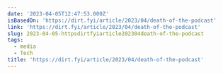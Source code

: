 ```yaml
---
date: '2023-04-05T12:47:53.000Z'
isBasedOn: 'https://dirt.fyi/article/2023/04/death-of-the-podcast'
link: 'https://dirt.fyi/article/2023/04/death-of-the-podcast'
slug: 2023-04-05-httpsdirtfyiarticle202304death-of-the-podcast
tags:
  - media
  - Tech
title: 'https://dirt.fyi/article/2023/04/death-of-the-podcast'
---
```


